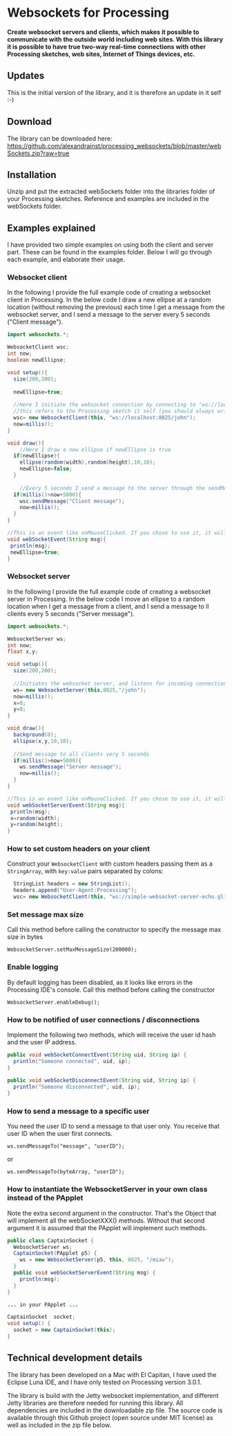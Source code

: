 # Websockets for Processing

**Create websocket servers and clients, which makes it possible to communicate with the
outside world including web sites. With this library it is possible to have true two-way
real-time connections with other Processing sketches, web sites, Internet of Things
devices, etc.**

## Updates
This is the initial version of the library, and it is therefore an update in it self :-)

## Download
The library can be downloaded here:
https://github.com/alexandrainst/processing_websockets/blob/master/webSockets.zip?raw=true

## Installation
Unzip and put the extracted webSockets folder into the libraries folder of your Processing
sketches. Reference and examples are included in the webSockets folder.

## Examples explained
I have provided two simple examples on using both the client and server part. These can be
found in the examples folder. Below I will go through each example, and elaborate their usage.

### Websocket client

In the following I provide the full example code of creating a websocket client in Processing.
In the below code I draw a new ellipse at a random location (without removing the previous)
each time I get a message from the websocket server, and I send a message to the server every
5 seconds ("Client message").

```java
import websockets.*;

WebsocketClient wsc;
int now;
boolean newEllipse;

void setup(){
  size(200,200);
  
  newEllipse=true;
  
  //Here I initiate the websocket connection by connecting to "ws://localhost:8025/john", which is the uri of the server.
  //this refers to the Processing sketch it self (you should always write "this").
  wsc= new WebsocketClient(this, "ws://localhost:8025/john");
  now=millis();
}

void draw(){
    //Here I draw a new ellipse if newEllipse is true
  if(newEllipse){
    ellipse(random(width),random(height),10,10);
    newEllipse=false;
  }
    
    //Every 5 seconds I send a message to the server through the sendMessage method
  if(millis()>now+5000){
    wsc.sendMessage("Client message");
    now=millis();
  }
}

//This is an event like onMouseClicked. If you chose to use it, it will be executed whenever the server sends a message 
void webSocketEvent(String msg){
 println(msg);
 newEllipse=true;
}
```

### Websocket server

In the following I provide the full example code of creating a websocket server in Processing.
In the below code I move an ellipse to a random location when I get a message from a client,
and I send a message to ll clients every 5 seconds ("Server message").

```java
import websockets.*;

WebsocketServer ws;
int now;
float x,y;

void setup(){
  size(200,200);
  
  //Initiates the websocket server, and listens for incoming connections on ws://localhost:8025/john
  ws= new WebsocketServer(this,8025,"/john");
  now=millis();
  x=0;
  y=0;
}

void draw(){
  background(0);
  ellipse(x,y,10,10);
  
  //Send message to all clients very 5 seconds
  if(millis()>now+5000){
    ws.sendMessage("Server message");
    now=millis();
  }
}

//This is an event like onMouseClicked. If you chose to use it, it will be executed whenever a client sends a message
void webSocketServerEvent(String msg){
 println(msg);
 x=random(width);
 y=random(height);
}
```

### How to set custom headers on your client

Construct your `WebsocketClient` with custom headers passing them as a `StringArray`, with `key:value` pairs separated by colons:

```java
  StringList headers = new StringList();
  headers.append("User-Agent:Processing");
  wsc= new WebsocketClient(this, "ws://simple-websocket-server-echo.glitch.me/", headers);
```


### Set message max size

Call this method before calling the constructor to specify the message max size in bytes

    WebsocketServer.setMaxMessageSize(200000);

### Enable logging

By default logging has been disabled, as it looks like errors in the
Processing IDE's console. Call this method before calling the constructor

    WebsocketServer.enableDebug();

### How to be notified of user connections / disconnections

Implement the following two methods, which will receive the user id hash and
the user IP address.

```java
public void webSocketConnectEvent(String uid, String ip) {
  println("Someone connected", uid, ip);
}
  
public void webSocketDisconnectEvent(String uid, String ip) {
  println("Someone disconnected", uid, ip);
}
```

### How to send a message to a specific user

You need the user ID to send a message to that user only. 
You receive that user ID when the user first connects.

    ws.sendMessageTo("message", "userID");

or

    ws.sendMessageTo(byteArray, "userID");

### How to instantiate the WebsocketServer in your own class instead of the PApplet

Note the extra second argument in the constructor. That's the Object that will implement all the webSocketXXX() methods. Without that second argument it is assumed that the PApplet will implement such methods.

```java
public class CaptainSocket {
  WebsocketServer ws;
  CaptainSocket(PApplet p5) {
    ws = new WebsocketServer(p5, this, 8025, "/miau");
  }
  public void webSocketServerEvent(String msg) {
    println(msg);
  }
}  

... in your PApplet ...

CaptainSocket  socket;
void setup() {
  socket = new CaptainSocket(this);
}

```

## Technical development details

The library has been developed on a Mac with El Capitan, I have used the Eclipse Luna IDE,
and I have only tested on Processing version 3.0.1.

The library is build with the Jetty websocket implementation, and different Jetty libraries
are therefore needed for running this library. All dependencies are included in the downloadable
zip file. The source code is available through this Github project (open source under MIT
license) as well as included in the zip file below.
